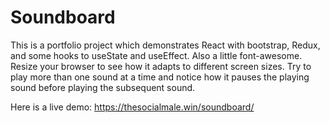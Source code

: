 # Soundboard
This is a portfolio project which demonstrates React with bootstrap, Redux, and some hooks to useState and useEffect. Also a little font-awesome. Resize your browser to see how it adapts to different screen sizes. Try to play more than one sound at a time and notice how it pauses the playing sound before playing the subsequent sound. 

Here is a live demo: https://thesocialmale.win/soundboard/
